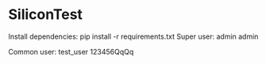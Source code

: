 # SiliconTest
Install dependencies: pip install -r requirements.txt
Super user:
admin
admin

Common user:
test_user
123456QqQq
